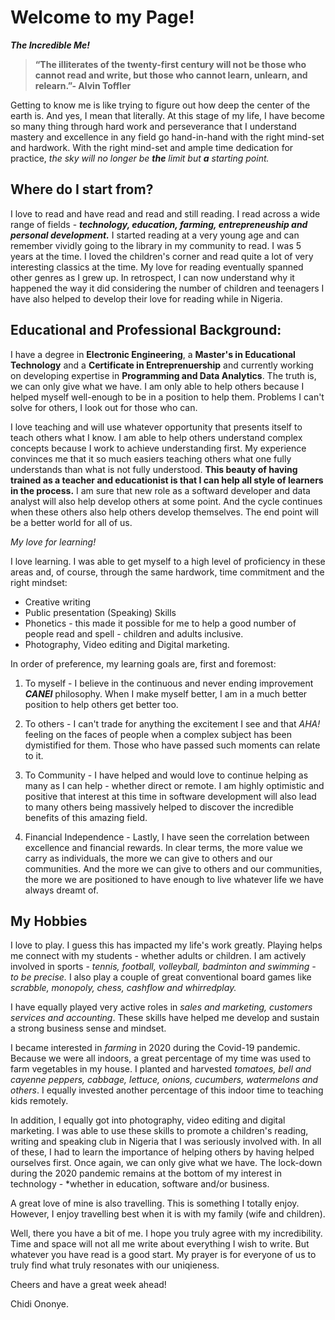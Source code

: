 # Welcome to my Page!
***The Incredible Me!***

>**“The illiterates of the twenty-first century will not be those who cannot read and write, but those who cannot learn, unlearn, and relearn.”- Alvin Toffler**

Getting to know me is like trying to figure out how deep the center of the earth is. And yes, I mean that literally. At this stage of my life, I have become so many thing through hard work and perseverance that I understand mastery and excellence in any field go hand-in-hand with the right mind-set and hardwork. With the right mind-set and ample time dedication for practice, *the sky will no longer be ***the*** limit but ***a*** starting point.* 

## Where do I start from?

I love to read and have read and read and still reading. I read across a wide range of fields - ***technology, education, farming, entrepreneuship and personal development.*** I started reading at a very young age and can remember vividly going to the library in my community to read. I was 5 years at the time. I loved the children's corner and read quite a lot of very interesting classics at the time. My love for reading eventually spanned other genres as I grew up. In retrospect, I can now understand why it happened the way it did considering the number of children and teenagers I have also helped to develop their love for reading while in Nigeria.  

## Educational and Professional Background:
I have a degree in **Electronic Engineering**, a **Master's in Educational Technology** and a **Certificate in Entreprenuership** and currently working on developing expertise in **Programming and Data Analytics**. The truth is, we can only give what we have. I am only able to help others because I helped myself well-enough to be in a position to help them. Problems I can't solve for others, I look out for those who can.   

I love teaching and will use whatever opportunity that presents itself to teach others what I know. I am able to help others understand complex concepts because I work to achieve understanding first. My experience convinces me that it so much easiers teaching others what one fully understands than what is not fully understood. **This beauty of having trained as a teacher and educationist is that I can help all style of learners in the process.** I am sure that new role as a softward developer and data analyst will also help develop others at some point. And the cycle continues when these others also help others develop themselves. The end point will be a better world for all of us.   

*My love for learning!*

I love learning. I was able to get myself to a high level of proficiency in these areas and, of course, through the same hardwork, time commitment and the right mindset:

- Creative writing
- Public presentation (Speaking) Skills
- Phonetics - this made it possible for me to help a good number of people read and spell - children and adults inclusive. 
- Photography, Video editing and Digital marketing. 
 

In order of preference, my learning goals are, first and foremost:

1. To myself - I believe in the continuous and never ending improvement ***CANEI*** philosophy. When I make myself better, I am in a much better position to help others get better too. 

2. To others - I can't trade for anything the excitement I see and that *AHA!* feeling on the faces of people when a complex subject has been dymistified for them. Those who have passed such moments can relate to it. 

3. To Community - I have helped and would love to continue helping as many as I can help - whether direct or remote. I am highly optimistic and positive that interest at this time in software development will also lead to many others being massively helped to discover the incredible benefits of this amazing field.  

4. Financial Independence - Lastly, I have seen the correlation between excellence and financial rewards. In clear terms, the more value we carry as individuals, the more we can give to others and our communities. And the more we can give to others and our communities, the more we are positioned to have enough to live whatever life we have always dreamt of.   

## My Hobbies

I love to play. I guess this has impacted my life's work greatly. Playing helps me connect with my students - whether adults or children. I am actively involved in sports - *tennis, football, volleyball, badminton and swimming - to be precise.* I also play a couple of great conventional board games like *scrabble, monopoly, chess, cashflow and whirredplay.* 

I have equally played very active roles in *sales and marketing, customers services and accounting*. These skills have helped me develop and sustain a strong business sense and mindset. 

I became interested in *farming* in 2020 during the Covid-19 pandemic. Because we were all indoors, a great percentage of my time was used to farm vegetables in my house. I planted and harvested *tomatoes, bell and cayenne peppers, cabbage, lettuce, onions, cucumbers, watermelons and others*. I equally invested another percentage of this indoor time to teaching kids remotely. 

In addition, I equally got into photography, video editing and digital marketing. I was able to use these skills to promote a  children's reading, writing and speaking club in Nigeria that I was seriously involved with. In all of these, I had to learn the importance of helping others by having helped ourselves first. Once again, we can only give what we have. The lock-down during the 2020 pandemic remains at the bottom of my interest in technology - *whether in education, software and/or business.   

A great love of mine is also travelling. This is something I totally enjoy. However, I enjoy travelling best when it is with my family (wife and children).


Well, there you have a bit of me. I hope you truly agree with my incredibility. Time and space will not all me write about everything I wish to write. But whatever you have read is a good start. My prayer is for everyone of us to truly find what truly resonates with our uniqieness. 

Cheers and have a great week ahead!

Chidi Ononye. 
